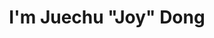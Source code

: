 ---
title : "I'm Juechu \"Joy\" Dong"
# full screen navigation
first_name : "MacGyver"
last_name : "SOMRAT"
bg_image : "images/backgrounds/full-nav-bg.jpg"
# animated text loop
occupations:
- "Web Developer"
- "Graphic Designer"
- "Database Manager"

# slider background image loop
slider_images:
- "images/slider/Morning.jpg"


# button
button:
  enable : true
  label : "HIRE ME"
  link : "#contact"


# custom style
custom_class: "" 
custom_attributes: "" 
custom_css: ""

---